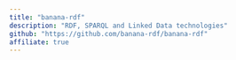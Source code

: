 ```yaml
---
title: "banana-rdf"
description: "RDF, SPARQL and Linked Data technologies"
github: "https://github.com/banana-rdf/banana-rdf"
affiliate: true
---
```

